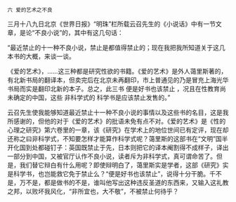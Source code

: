     六 爱的艺术之不良 

   三月十八九日北京《世界日报》“明珠”栏所载云召先生的《小说话》中有一节文章，是论“不良小说”的，其中有这几句话：

   “最近禁止的十一种不良小说，禁止是都值得禁止的；现在我把我所知道关于这几本书的大概，来谈一谈。

   《爱的艺术》，……这三种都是研究性欲的书籍。《爱的艺术》是外人蔼里斯著的，有北新书局的翻译本，但卖完后在北京未再翻印，市上普通见的乃是冒充上海光华书局而实是翻印北新的本子。总之，此三书 便是好书也该禁止 ，况且在性教育尚未确定的中国，这些 非科学式的 科学书是应该禁止发售的。”

   云召先生使我能够知道最近禁止十一种不良小说的事情以及这些书的名目，这是我所感谢的，但他的对于《爱的艺术》的批语未免有点不对。《爱的艺术》是《性的心理之研究》第六卷里的一章，该《研究》在学术上的地位世间已有定评，现在却还称之曰非科学式，不知要怎样才能算作科学式呢？蔼里斯的这部书在“文明”国半开化国到处都碰钉子：英国既禁止于先，日本则把它的译本阉割得不成样子，译出一部分到中国，又被官厅认作不良小说，读者斥为非科学式，真可谓命苦了。但是，我们替它辩白有什么用呢？即使辩明白了，蔼里斯实是学者，这部《研究》实是科学书，也岂能救它免于禁止么？“便是好书也该禁止”，说得十分干脆。千不是，万不是，都是做书的不是，谁叫他写出这种违反圣道的东西来，又输入这礼教之邦，以败坏我风化，“非所宜也，大不敬”，不被禁止何待乎？

